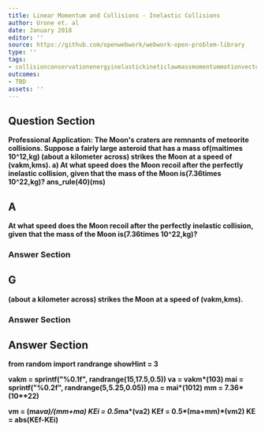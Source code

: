 ```yaml
---
title: Linear Momentum and Collisions - Inelastic Collisions
author: Urone et. al
date: January 2018
editor: ''
source: https://github.com/openwebwork/webwork-open-problem-library
type: ''
tags:
- collisionconservationenergyinelastickineticlawmassmomentummotionvectorvelocity
outcomes:
- TBD
assets: ''
---
```


## Question Section 

<b>
<b>Professional Application:<b> The Moon's craters are remnants of meteorite collisions. Suppose a fairly large asteroid that has a mass of(maitimes 10^12,kg) (about a kilometer across) strikes the Moon at a speed of (vakm,kms). 
a) At what speed does the Moon recoil after the perfectly inelastic collision, given that the mass of the Moon is(7.36times 10^22,kg)?
ans_rule(40)(ms)

## A
At what speed does the Moon recoil after the perfectly inelastic collision, given that the mass of the Moon is(7.36times 10^22,kg)?
### Answer Section
## G
(about a kilometer across) strikes the Moon at a speed of (vakm,kms). 
### Answer Section


## Answer Section

from random import randrange
showHint = 3

vakm = sprintf("%0.1f", randrange(15,17.5,0.5))
va = vakm*(10**3)
mai = sprintf("%0.2f", randrange(5,5.25,0.05))
ma = mai*(10**12)
mm = 7.36*(10**22)

vm = (ma*va)/(mm+ma)
KEi = 0.5*ma*(va**2)
KEf = 0.5*(ma+mm)*(vm**2)
KE = abs(KEf-KEi)
